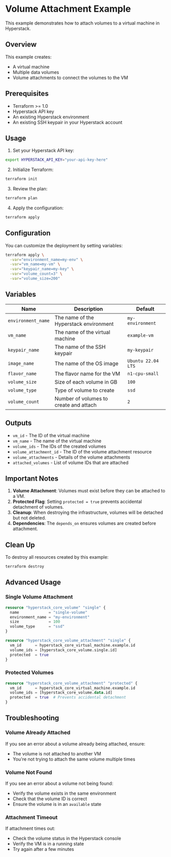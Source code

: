 # Volume Attachment Example

This example demonstrates how to attach volumes to a virtual machine in Hyperstack.

## Overview

This example creates:
- A virtual machine
- Multiple data volumes
- Volume attachments to connect the volumes to the VM

## Prerequisites

- Terraform >= 1.0
- Hyperstack API key
- An existing Hyperstack environment
- An existing SSH keypair in your Hyperstack account

## Usage

1. Set your Hyperstack API key:
```bash
export HYPERSTACK_API_KEY="your-api-key-here"
```

2. Initialize Terraform:
```bash
terraform init
```

3. Review the plan:
```bash
terraform plan
```

4. Apply the configuration:
```bash
terraform apply
```

## Configuration

You can customize the deployment by setting variables:

```bash
terraform apply \
  -var="environment_name=my-env" \
  -var="vm_name=my-vm" \
  -var="keypair_name=my-key" \
  -var="volume_count=3" \
  -var="volume_size=200"
```

## Variables

| Name | Description | Default |
|------|-------------|---------|
| `environment_name` | The name of the Hyperstack environment | `my-environment` |
| `vm_name` | The name of the virtual machine | `example-vm` |
| `keypair_name` | The name of the SSH keypair | `my-keypair` |
| `image_name` | The name of the OS image | `Ubuntu 22.04 LTS` |
| `flavor_name` | The flavor name for the VM | `n1-cpu-small` |
| `volume_size` | Size of each volume in GB | `100` |
| `volume_type` | Type of volume to create | `ssd` |
| `volume_count` | Number of volumes to create and attach | `2` |

## Outputs

- `vm_id` - The ID of the virtual machine
- `vm_name` - The name of the virtual machine
- `volume_ids` - The IDs of the created volumes
- `volume_attachment_id` - The ID of the volume attachment resource
- `volume_attachments` - Details of the volume attachments
- `attached_volumes` - List of volume IDs that are attached

## Important Notes

1. **Volume Attachment**: Volumes must exist before they can be attached to a VM.
2. **Protected Flag**: Setting `protected = true` prevents accidental detachment of volumes.
3. **Cleanup**: When destroying the infrastructure, volumes will be detached but not deleted.
4. **Dependencies**: The `depends_on` ensures volumes are created before attachment.

## Clean Up

To destroy all resources created by this example:

```bash
terraform destroy
```

## Advanced Usage

### Single Volume Attachment

```terraform
resource "hyperstack_core_volume" "single" {
  name             = "single-volume"
  environment_name = "my-environment"
  size             = 100
  volume_type      = "ssd"
}

resource "hyperstack_core_volume_attachment" "single" {
  vm_id      = hyperstack_core_virtual_machine.example.id
  volume_ids = [hyperstack_core_volume.single.id]
  protected  = true
}
```

### Protected Volumes

```terraform
resource "hyperstack_core_volume_attachment" "protected" {
  vm_id      = hyperstack_core_virtual_machine.example.id
  volume_ids = [hyperstack_core_volume.data.id]
  protected  = true  # Prevents accidental detachment
}
```

## Troubleshooting

### Volume Already Attached

If you see an error about a volume already being attached, ensure:
- The volume is not attached to another VM
- You're not trying to attach the same volume multiple times

### Volume Not Found

If you see an error about a volume not being found:
- Verify the volume exists in the same environment
- Check that the volume ID is correct
- Ensure the volume is in an `available` state

### Attachment Timeout

If attachment times out:
- Check the volume status in the Hyperstack console
- Verify the VM is in a running state
- Try again after a few minutes
